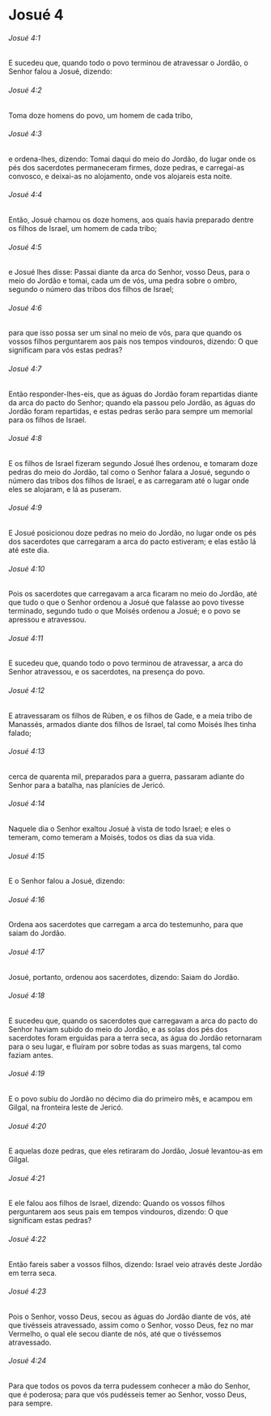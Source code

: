 # Josué 4

###### Josué 4:1

E sucedeu que, quando todo o povo terminou de atravessar o Jordão, o Senhor falou a Josué, dizendo:

###### Josué 4:2

Toma doze homens do povo, um homem de cada tribo,

###### Josué 4:3

e ordena-lhes, dizendo: Tomai daqui do meio do Jordão, do lugar onde os pés dos sacerdotes permaneceram firmes, doze pedras, e carregai-as convosco, e deixai-as no alojamento, onde vos alojareis esta noite.

###### Josué 4:4

Então, Josué chamou os doze homens, aos quais havia preparado dentre os filhos de Israel, um homem de cada tribo;

###### Josué 4:5

e Josué lhes disse: Passai diante da arca do Senhor, vosso Deus, para o meio do Jordão e tomai, cada um de vós, uma pedra sobre o ombro, segundo o número das tribos dos filhos de Israel;

###### Josué 4:6

para que isso possa ser um sinal no meio de vós, para que quando os vossos filhos perguntarem aos pais nos tempos vindouros, dizendo: O que significam para vós estas pedras?

###### Josué 4:7

Então responder-lhes-eis, que as águas do Jordão foram repartidas diante da arca do pacto do Senhor; quando ela passou pelo Jordão, as águas do Jordão foram repartidas, e estas pedras serão para sempre um memorial para os filhos de Israel.

###### Josué 4:8

E os filhos de Israel fizeram segundo Josué lhes ordenou, e tomaram doze pedras do meio do Jordão, tal como o Senhor falara a Josué, segundo o número das tribos dos filhos de Israel, e as carregaram até o lugar onde eles se alojaram, e lá as puseram.

###### Josué 4:9

E Josué posicionou doze pedras no meio do Jordão, no lugar onde os pés dos sacerdotes que carregaram a arca do pacto estiveram; e elas estão lá até este dia.

###### Josué 4:10

Pois os sacerdotes que carregavam a arca ficaram no meio do Jordão, até que tudo o que o Senhor ordenou a Josué que falasse ao povo tivesse terminado, segundo tudo o que Moisés ordenou a Josué; e o povo se apressou e atravessou.

###### Josué 4:11

E sucedeu que, quando todo o povo terminou de atravessar, a arca do Senhor atravessou, e os sacerdotes, na presença do povo.

###### Josué 4:12

E atravessaram os filhos de Rúben, e os filhos de Gade, e a meia tribo de Manassés, armados diante dos filhos de Israel, tal como Moisés lhes tinha falado;

###### Josué 4:13

cerca de quarenta mil, preparados para a guerra, passaram adiante do Senhor para a batalha, nas planícies de Jericó.

###### Josué 4:14

Naquele dia o Senhor exaltou Josué à vista de todo Israel; e eles o temeram, como temeram a Moisés, todos os dias da sua vida.

###### Josué 4:15

E o Senhor falou a Josué, dizendo:

###### Josué 4:16

Ordena aos sacerdotes que carregam a arca do testemunho, para que saiam do Jordão.

###### Josué 4:17

Josué, portanto, ordenou aos sacerdotes, dizendo: Saiam do Jordão.

###### Josué 4:18

E sucedeu que, quando os sacerdotes que carregavam a arca do pacto do Senhor haviam subido do meio do Jordão, e as solas dos pés dos sacerdotes foram erguidas para a terra seca, as água do Jordão retornaram para o seu lugar, e fluíram por sobre todas as suas margens, tal como faziam antes.

###### Josué 4:19

E o povo subiu do Jordão no décimo dia do primeiro mês, e acampou em Gilgal, na fronteira leste de Jericó.

###### Josué 4:20

E aquelas doze pedras, que eles retiraram do Jordão, Josué levantou-as em Gilgal.

###### Josué 4:21

E ele falou aos filhos de Israel, dizendo: Quando os vossos filhos perguntarem aos seus pais em tempos vindouros, dizendo: O que significam estas pedras?

###### Josué 4:22

Então fareis saber a vossos filhos, dizendo: Israel veio através deste Jordão em terra seca.

###### Josué 4:23

Pois o Senhor, vosso Deus, secou as águas do Jordão diante de vós, até que tivésseis atravessado, assim como o Senhor, vosso Deus, fez no mar Vermelho, o qual ele secou diante de nós, até que o tivéssemos atravessado.

###### Josué 4:24

Para que todos os povos da terra pudessem conhecer a mão do Senhor, que é poderosa; para que vós pudésseis temer ao Senhor, vosso Deus, para sempre.


